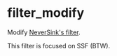# filter_modify
Modify [NeverSink's filter](https://github.com/NeverSinkDev/NeverSink-Filter).

This filter is focused on SSF (BTW).

